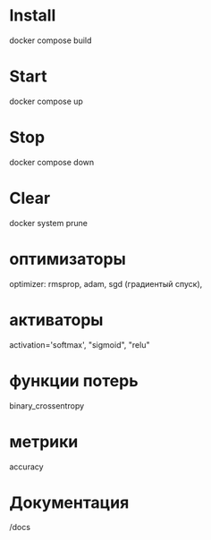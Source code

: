 # Install
docker compose build
# Start
docker compose up
# Stop 
docker compose down
# Clear
docker system prune


# оптимизаторы
optimizer: rmsprop, adam, sgd (градиентый спуск),
# активаторы
activation='softmax', "sigmoid", "relu"
# функции потерь
binary_crossentropy
# метрики
accuracy


# Документация
/docs

